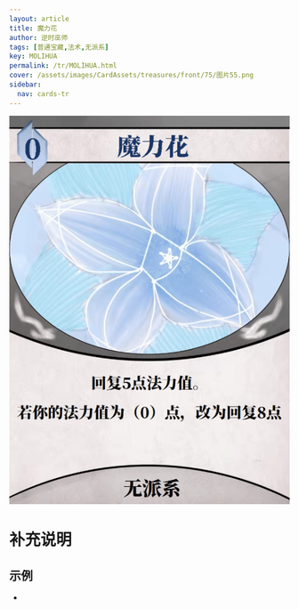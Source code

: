 ```yaml
---
layout: article
title: 魔力花
author: 逆时巫师
tags: [普通宝藏,法术,无派系]
key: MOLIHUA
permalink: /tr/MOLIHUA.html
cover: /assets/images/CardAssets/treasures/front/75/图片55.png
sidebar:
  nav: cards-tr
---
```

![](/assets/images/CardAssets/treasures/front/75/图片55.png)

# 补充说明



## 示例
* 